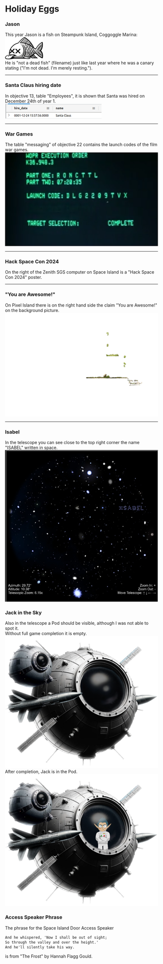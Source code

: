# Holiday Eggs

### Jason
This year Jason is a fish on Steampunk Island, Coggoggle Marina:  
![Jason](images/notadeadfish_large.png)  
He is "not a dead fish" (filename) just like last year where he was a canary stating ("I'm not dead. I'm merely resting.").
***

### Santa Claus hiring date
In objective 13, table "Employees", it is shown that Santa was hired on December 24th of year 1.  
![Santa Hiring Date](images/santa_hiring_date.png)
***

### War Games
The table "messaging" of objective 22 contains the launch codes of the film war games.  
![WarGames Launch Codes](images/wargames.png)
***

### Hack Space Con 2024
On the right of the Zenith SGS computer on Space Island is a "Hack Space Con 2024" poster.

***

### "You are Awesome!"
On Pixel Island there is on the right hand side the claim "You are Awesome!" on the background picture.
![You are Awesome!](images/pixel_island_foreground.png)
***

### Isabel
In the telescope you can see close to the top right corner the name "ISABEL" written in space.  
![ISABEL](images/isabel.png)
### Jack in the Sky
Also in the telescope a Pod should be visible, although I was not able to spot it.  
Without full game completion it is empty.
![empty Pod](images/satellite_feathered_alt.png)
After completion, Jack is in the Pod.
![Jack in Pod](images/satellite_feathered.png)
### Access Speaker Phrase
The phrase for the Space Island Door Access Speaker
```
And he whispered, 'Now I shall be out of sight;
So through the valley and over the height.'
And he'll silently take his way.
```
is from "The Frost" by Hannah Flagg Gould.
<!--stackedit_data:
eyJoaXN0b3J5IjpbMTc4MDU5OTAyNiwxMDUzMDU2MTE0LDE3NT
c4Mjk5OTgsMTA0MTg5NDc4OCwxMTEzNDU1NTIsMTM1NTU1ODMy
MSw1MDg1MTY2MSwtNTc3NDAzMzksLTQzNTU1MjA4MSwtMTg2MD
M0MTM1NSwtOTQxMzAxODcyLDEyNDgxMDc4MzBdfQ==
-->